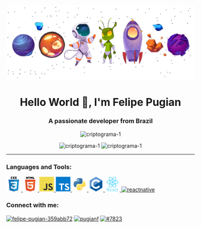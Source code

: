 <img alt="Welcome" src="https://github.com/Pugianf/Pugianf/blob/main/fococlipping-20220128-181012.png" />

<h1 align="center">Hello World 👋, I'm Felipe Pugian</h1>
<h3 align="center">A passionate developer from Brazil</h3>

<p align="center"> <img src="https://komarev.com/ghpvc/?username=pugianf&label=Profile%20views&color=b40e7f&style=flat" alt="criptograma-1" /> </p>

<div align="center">
    <img src="https://github-readme-stats.vercel.app/api?username=pugianf&show_icons=true&theme=midnight-purple&locale=en" alt="criptograma-1" />
    <img src="https://github-readme-stats.vercel.app/api/top-langs?username=pugianf&show_icons=true&theme=midnight-purple&locale=en&layout=compact" alt="criptograma-1" />
  </div>

---

<h3 align="left">Languages and Tools:</h3>
<div align="left">
  <a href="https://www.w3schools.com/css/" target="_blank"> <img src="https://raw.githubusercontent.com/devicons/devicon/master/icons/css3/css3-original-wordmark.svg" alt="css3" width="40" height="40"/> </a>
  <a href="https://www.w3.org/html/" target="_blank"> <img src="https://raw.githubusercontent.com/devicons/devicon/master/icons/html5/html5-original-wordmark.svg" alt="html5" width="40" height="40"/> </a> 
  <a href="https://developer.mozilla.org/en-US/docs/Web/JavaScript" target="_blank"> <img src="https://raw.githubusercontent.com/devicons/devicon/master/icons/javascript/javascript-original.svg" alt="javascript" width="40" height="40"/> </a> 
  <a href="https://www.typescriptlang.org/" target="_blank"> <img src="https://raw.githubusercontent.com/devicons/devicon/master/icons/typescript/typescript-original.svg" alt="typescript" width="40" height="40"/> </a> 
  <a href="https://www.python.org" target="_blank"> <img src="https://raw.githubusercontent.com/devicons/devicon/master/icons/python/python-original.svg" alt="python" width="40" height="40"/> </a> 
  <a href="https://www.cprogramming.com/" target="_blank"> <img src="https://raw.githubusercontent.com/devicons/devicon/master/icons/c/c-original.svg" alt="c" width="40" height="40"/> </a> 
  <a href="https://reactjs.org/" target="_blank"> <img src="https://raw.githubusercontent.com/devicons/devicon/master/icons/react/react-original-wordmark.svg" alt="react" width="40" height="40"/> </a> 
  <a href="https://reactnative.dev/" target="_blank"> <img src="https://reactnative.dev/img/header_logo.svg" alt="reactnative" width="40" height="40"/> </a> 
  </div>
  
<h3 align="left">Connect with me:</h3>
<p align="left">
<a href="https://linkedin.com/in/felipe-pugian-359abb72/" target="blank"><img align="center" src="https://raw.githubusercontent.com/rahuldkjain/github-profile-readme-generator/master/src/images/icons/Social/linked-in-alt.svg" alt="felipe-pugian-359abb72" height="30" width="40" /></a>
<a href="https://www.instagram.com/pugianf/" target="blank"><img align="center" src="https://raw.githubusercontent.com/rahuldkjain/github-profile-readme-generator/master/src/images/icons/Social/instagram.svg" alt="pugianf" height="30" width="40" /></a>
<a href="https://discord.gg/#7823" target="blank"><img align="center" src="https://raw.githubusercontent.com/rahuldkjain/github-profile-readme-generator/master/src/images/icons/Social/discord.svg" alt="#7823" height="30" width="40" /></a>
</p>

<!--
**Pugianf/Pugianf** is a ✨ _special_ ✨ repository because its `README.md` (this file) appears on your GitHub profile.

Here are some ideas to get you started:

- 🔭 I’m currently working on ...
- 🌱 I’m currently learning ...
- 👯 I’m looking to collaborate on ...
- 🤔 I’m looking for help with ...
- 💬 Ask me about ...
- 📫 How to reach me: ...
- 😄 Pronouns: ...
- ⚡ Fun fact: ...
-->
